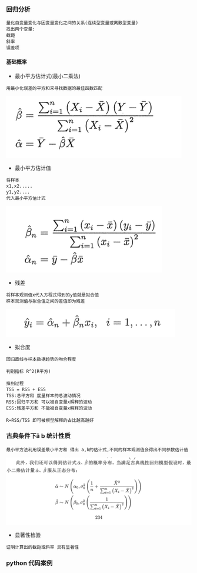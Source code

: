 ### 回归分析

```text
量化自变量变化与因变量变化之间的关系(连续型变量或离散型变量)
找出两个变量:
截距
斜率
误差项
```

#### 基础概率
* 最小平方估计式(最小二乘法)
```text
用最小化误差的平方和来寻找数据的最佳函数匹配
```
![输入图片说明](https://github.com/qccr-twl2123/PythonANS/blob/master/images/最小平方估计式.png "在这里输入图片标题")

* 最小平方估计值
```text
将样本
x1,x2.....
y1,y2....
代入最小平方估计式
```
![输入图片说明](https://github.com/qccr-twl2123/PythonANS/blob/master/images/最小平方估计值.png "在这里输入图片标题")

* 残差
```text
将样本观测值x代入方程式得到的y值就是拟合值
样本观测值与拟合值之间的差值即为残差
```
![输入图片说明](https://github.com/qccr-twl2123/PythonANS/blob/master/images/拟合值.png "在这里输入图片标题")

* 拟合度
```text
回归直线与样本数据趋势的吻合程度

判别指标 R^2(R平方)

推到过程
TSS = RSS + ESS 
TSS:总平方和 度量样本的总波动情况
RSS:回归平方和 可以被自变量x解释的波动
ESS:残差平方和 不能被自变量x解释的波动 

R=RSS/TSS 即可被模型解释的占比越高越好
```

### 古典条件下â b 统计性质
```text
最小平方法利用误差最小平方和 得出 a,b的估计式,不同的样本观测值会得出不同参数估计值
```  
![输入图片说明](https://github.com/qccr-twl2123/PythonANS/blob/master/images/古典线性回归模型.png "在这里输入图片标题")

* 显著性检验
```text
证明计算出的截距或斜率 具有显著性
```

### python 代码案例






